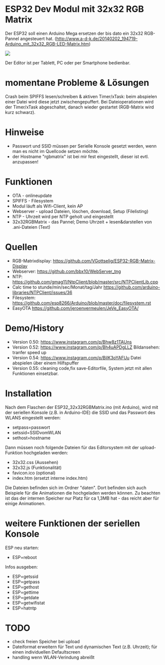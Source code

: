 # ESP32 Dev Modul mit 32x32 RGB Matrix

Der ESP32 soll einen Arduino Mega ersetzen der bis dato ein 32x32 RGB-Pannel angesteuert hat.
(http://www.a-d-k.de/20140202_194719-Arduino_mit_32x32_RGB-LED-Matrix.htm)

![](https://raw.githubusercontent.com/polygontwist/ESP32_32x32RGBMatrix/master/bilder/32x32rgb-matrix_beispiel1.jpg)

Der Editor ist per Tablett, PC oder per Smartphone bedienbar.

# momentane Probleme & Lösungen
Crash beim SPIFFS lesen/schreiben & aktiven Timer/xTask: beim abspielen einer Datei wird diese jetzt zwischengepuffert.
Bei Dateioperationen wird der Timer/xTask abgeschaltet, danach wieder gestartet (RGB-Matrix wird kurz schwarz).

# Hinweise
* Passwort und SSID müssen per Serielle Konsole gesetzt werden, wenn man es nicht im Quellcode setzen möchte.
* der Hostname "rgbmatrix" ist bei mir fest eingestellt, dieser ist evtl. anzupassen!

# Funktionen
* OTA - onlineupdate
* SPIFFS - Filesystem
* Modul läuft als Wifi-Client, kein AP
* Webserver - upload Dateien, löschen, download, Setup (Filelisting)
* NTP - Uhrzeit wird per NTP geholt und eingestellt
* 32x32RGBMatrix - das Pannel; Demo Uhrzeit + lesen&darstellen von .ani-Dateien (Text)

# Quellen
* RGB-Matrixdisplay: https://github.com/VGottselig/ESP32-RGB-Matrix-Display
* Webserver: https://github.com/bbx10/WebServer_tng
* NTP: https://github.com/gmag11/NtpClient/blob/master/src/NTPClientLib.cpp
* Calc time to stunde/min/sec/Monat/tag/Jahr https://github.com/arduino-libraries/NTPClient/issues/36
* Filesystem: https://github.com/esp8266/Arduino/blob/master/doc/filesystem.rst
* EasyOTA https://github.com/jeroenvermeulen/JeVe_EasyOTA/

# Demo/History
* Version 0.50: https://www.instagram.com/p/Bhw8z1TAUns 
* Version 0.52: https://www.instagram.com/p/Bh4uAPDgLLZ Bildansehen: tranfer speed up
* Version 0.54: https://www.instagram.com/p/BiIK3oYAFUu Datei abspielen über einem Hilfspuffer
* Version 0.55: cleaning code,fix save-Editorfile, System jetzt mit allen Funktionen einsetzbar.

# Installation
Nach dem Flaschen der ESP32_32x32RGBMatrix.ino (mit Arduino), wird mit der seriellen Konsole (z.B. in Arduino-IDE) die SSID und das Passwort des WLANS eingestellt werden:
* setpass=passwort
* setssid=SSIDvomWLAN
* sethost=hostname

Dann müssen noch folgende Dateien für das Editorsystem mit der upload-Funktion hochgeladen werden:
* 32x32.css (Aussehen)
* 32x32.js (Funktionalität)
* favicon.ico (optional)
* index.htm (ersetzt interne index.htm)

Die Dateien befinden sich im Ordner "daten". Dort befinden sich auch Beispiele für die Animationen die hochgeladen werden können. Zu beachten ist das der internen Speicher nur Platz für ca 1,3MB hat - das reicht aber für einige Animationen.

# weitere Funktionen der seriellen Konsole
ESP neu starten:
* ESP=reboot

Infos ausgeben:
* ESP=getssid
* ESP=getpass
* ESP=gethost
* ESP=gettime
* ESP=getdate
* ESP=getwifistat
* ESP=hatntp

# TODO
* check freien Speicher bei upload
* Dateiformat erweitern für Text und dynamischen Text (z.B. Uhrzeit); für einen individuellen Defaultscreen
* handling wenn WLAN-Verindung abreißt
